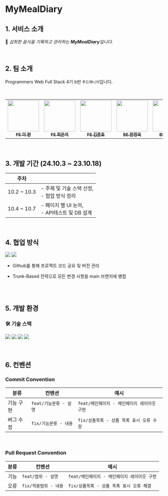 # MyMealDiary

## 1. 서비스 소개

🍗 <em> 섭취한 음식을 기록하고 관리하는 <strong>MyMealDiary</strong>입니다.</em>


</br>

## 2. 팀 소개

Programmers Web Full Stack 4기 b반 `푸드매니저`입니다.

</br>

<table>
  <tbody>
    <tr>
      <td align="center"><a href="https://github.com/leejjorang"><img src="https://avatars.githubusercontent.com/u/109894687?v=4" width="100px;" alt=""/><br /><sub><b>FE 이 현</b></sub></a><br /></td>
      <td align="center"><a href="https://github.com/ces1225"><img src="https://avatars.githubusercontent.com/u/176968665?v=4" width="100px;" alt=""/><br /><sub><b>FE 최은석</b></sub></a><br /></td>
      <td align="center"><a href="https://github.com/junho2408"><img src="https://avatars.githubusercontent.com/u/178156996?v=4" width="100px;" alt=""/><br /><sub><b>FE 김준호</b></sub></a><br /></td>
      <td align="center"><a href="https://github.com/nowrobin"><img src="https://avatars.githubusercontent.com/u/101189924?v=4" width="100px;" alt=""/><br /><sub><b>BE 한정욱</b></sub></a><br /></td>
      <td align="center"><a href="https://github.com/vedivero"><img src="https://avatars.githubusercontent.com/u/75677589?v=4" width="100px;" alt=""/><br /><sub><b>BE 이현석</b></sub></a><br /></td>
     <tr/>
  </tbody>
</table>

</br>


## 3. 개발 기간 (24.10.3 ~ 23.10.18)

| 주차                      |                                                                                                     |
| ------------------------- | --------------------------------------------------------------------------------------------------- |
| 10.2 ~ 10.3 | - 주제 및 기술 스택 선정, <br> - 협업 방식 정리                                        |
| 10.4 ~ 10.7  | - 페이지 별 UI 논의, <br> - API테스트 및 DB 설계                                                                                             |


</br>

## 4. 협업 방식

 <div>
    <img src="https://img.shields.io/badge/GitHub-181717?style=for-the-badge&logo=GitHub&logoColor=white"/>
    <img src="https://img.shields.io/badge/Slack-5865F2?style=for-the-badge&logo=Slack&logoColor=white"/>
  </div>

- Github를 통해 프로젝트 코드 공유 및 버전 관리
- Trunk-Based 전략으로 모든 변경 사항을 main 브랜치에 병합

  </br>
  </br>

## 5. 개발 환경

### 🛠 기술 스택

<div>
  <img src="https://img.shields.io/badge/HTML5-red?style=for-the-badge&logo=HTML5&logoColor=white"/>
  <img src="https://img.shields.io/badge/CSS3-blue?style=for-the-badge&logo=CSS3&logoColor=white"/>
  <img src="https://img.shields.io/badge/React-grey?style=for-the-badge&logo=React&logoColor=61DAFB"/>
  <img src="https://img.shields.io/badge/Node.js-green?style=for-the-badge&logo=Node.js&logoColor=white">
</div>

<br>
</br>

## 6. 컨벤션 
### Commit Convention

| 분류          | 컨벤션                                    | 예시                                                   |
| ------------- | ----------------------------------------- | ------------------------------------------------------ |
| 기능 구현     | `feat/기능분류 - 설명`        | `feat/메인페이지 - 메인페이지 레이아웃 구현`      |
| 버그 수정     | `fix/기능분류 - 내용`         | `fix/상품목록 - 상품 목록 표시 오류 수정`         |

<br>

### Pull Request Convention

| 분류          | 컨벤션                                | 예시                                                   |
| ------------- | ------------------------------------- | ------------------------------------------------------ |
| 기능          | `feat/범위 - 설명`                   | `feat/메인페이지 - 메인페이지 레이아웃 구현`          |
| 오류          | `fix/적용범위 - 내용`                | `fix/상품목록 - 상품 목록 표시 오류 해결`             |
